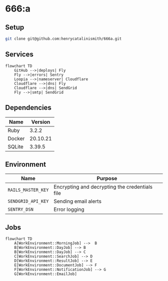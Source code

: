 # 666:a

## Setup

```bash
git clone git@github.com:henrycatalinismith/666a.git
```

## Services

```mermaid
flowchart TD
    GitHub -->|deploys| Fly
    Fly -->|errors| Sentry
    Loopia -->|nameserver| Cloudflare
    Cloudflare -->|dns| Fly
    Cloudflare -->|dns| SendGrid
    Fly -->|smtp| SendGrid
```

## Dependencies

| Name   | Version  |
|--------|----------|
| Ruby   | 3.2.2    |
| Docker | 20.10.21 |
| SQLite | 3.39.5   |

## Environment

| Name               | Purpose                                        |
|--------------------|------------------------------------------------|
| `RAILS_MASTER_KEY` | Encrypting and decrypting the credentials file |
| `SENDGRID_API_KEY` | Sending email alerts                           |
| `SENTRY_DSN`       | Error logging                                  |

## Jobs

```mermaid
flowchart TD
    A[WorkEnvironment::MorningJob] -->  B
    B[WorkEnvironment::DayJob] --> B
    B[WorkEnvironment::DayJob] --> C
    C[WorkEnvironment::SearchJob] --> D
    D[WorkEnvironment::ResultJob] --> E
    E[WorkEnvironment::DocumentJob] --> F
    F[WorkEnvironment::NotificationJob] --> G
    G[WorkEnvironment::EmailJob]
```

